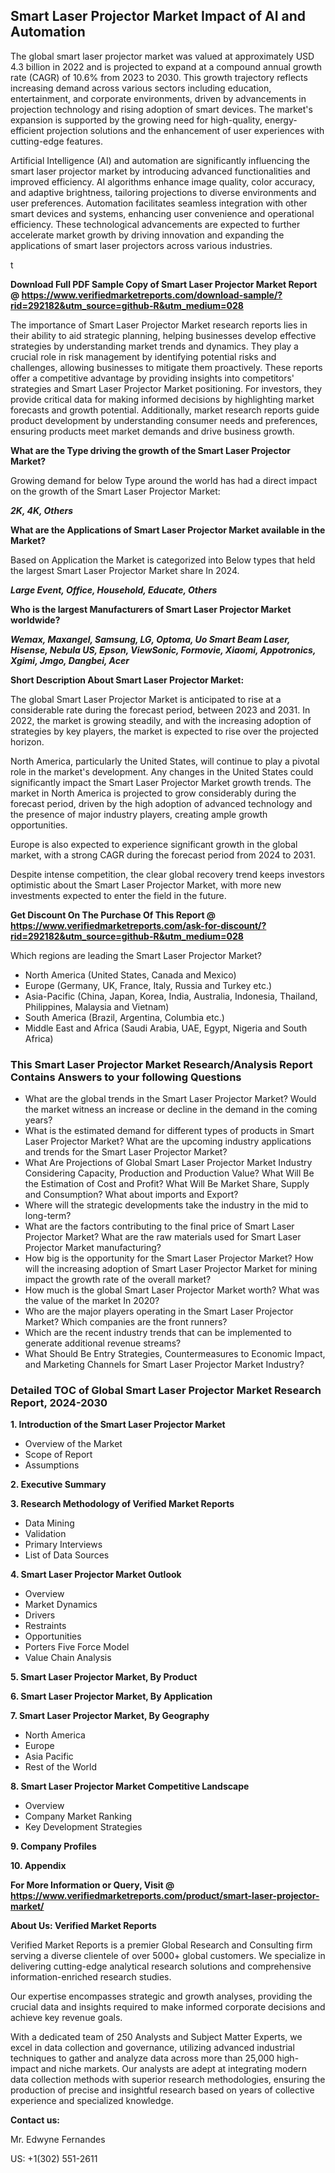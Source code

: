 <h2>Smart Laser Projector Market Impact of AI and Automation</h2><p>The global smart laser projector market was valued at approximately USD 4.3 billion in 2022 and is projected to expand at a compound annual growth rate (CAGR) of 10.6% from 2023 to 2030. This growth trajectory reflects increasing demand across various sectors including education, entertainment, and corporate environments, driven by advancements in projection technology and rising adoption of smart devices. The market's expansion is supported by the growing need for high-quality, energy-efficient projection solutions and the enhancement of user experiences with cutting-edge features.</p><p>Artificial Intelligence (AI) and automation are significantly influencing the smart laser projector market by introducing advanced functionalities and improved efficiency. AI algorithms enhance image quality, color accuracy, and adaptive brightness, tailoring projections to diverse environments and user preferences. Automation facilitates seamless integration with other smart devices and systems, enhancing user convenience and operational efficiency. These technological advancements are expected to further accelerate market growth by driving innovation and expanding the applications of smart laser projectors across various industries.</p>t</p><p id="" class=""><strong>Download Full PDF Sample Copy of Smart Laser Projector Market Report @ <a href="https://www.verifiedmarketreports.com/download-sample/?rid=292182&utm_source=github-R&utm_medium=028" target="_blank">https://www.verifiedmarketreports.com/download-sample/?rid=292182&utm_source=github-R&utm_medium=028</a></strong></p><p>The importance of&nbsp;Smart Laser Projector Market research reports lies in their ability to aid strategic planning, helping businesses develop effective strategies by understanding market trends and dynamics. They play a crucial role in risk management by identifying potential risks and challenges, allowing businesses to mitigate them proactively. These reports offer a competitive advantage by providing insights into competitors' strategies and Smart Laser Projector Market positioning. For investors, they provide critical data for making informed decisions by highlighting market forecasts and growth potential. Additionally, market research reports guide product development by understanding consumer needs and preferences, ensuring products meet market demands and drive business growth.</p><p><strong>What are the&nbsp;Type driving the growth of the Smart Laser Projector Market?</strong></p><p id="" class="">Growing demand for below Type around the world has had a direct impact on the growth of the Smart Laser Projector Market:</p><em><strong>2K, 4K, Others</strong></em></p><strong>What are the&nbsp;Applications&nbsp;of Smart Laser Projector Market available in the Market?</strong></p><p id="" class="">Based on Application the Market is categorized into Below types that held the largest Smart Laser Projector Market share In 2024.</p><em><strong>Large Event, Office, Household, Educate, Others</strong></em></p><strong>Who is the largest Manufacturers of Smart Laser Projector Market worldwide?</strong></p><p><em><strong>Wemax, Maxangel, Samsung, LG, Optoma, Uo Smart Beam Laser, Hisense, Nebula US, Epson, ViewSonic, Formovie, Xiaomi, Appotronics, Xgimi, Jmgo, Dangbei, Acer</strong></em></p><p id="" class=""><strong>Short Description About Smart Laser Projector Market:</strong></p><p>The global Smart Laser Projector Market is anticipated to rise at a considerable rate during the forecast period, between 2023 and 2031. In 2022, the market is growing steadily, and with the increasing adoption of strategies by key players, the market is expected to rise over the projected horizon.</p><p>North America, particularly the United States, will continue to play a pivotal role in the market's development. Any changes in the United States could significantly impact the Smart Laser Projector Market growth trends. The market in North America is projected to grow considerably during the forecast period, driven by the high adoption of advanced technology and the presence of major industry players, creating ample growth opportunities.</p><p>Europe is also expected to experience significant growth in the global market, with a strong CAGR during the forecast period from 2024 to 2031.</p><p>Despite intense competition, the clear global recovery trend keeps investors optimistic about the Smart Laser Projector Market, with more new investments expected to enter the field in the future.</p><p id="" class=""><strong>Get Discount On The Purchase Of This Report @ <a href="https://www.verifiedmarketreports.com/ask-for-discount/?rid=292182&utm_source=github-R&utm_medium=028" target="_blank">https://www.verifiedmarketreports.com/ask-for-discount/?rid=292182&utm_source=github-R&utm_medium=028</a></strong></p>Which regions are leading the Smart Laser Projector Market?</p><ul><li>North America (United States, Canada and Mexico)</li><li>Europe (Germany, UK, France, Italy, Russia and Turkey etc.)</li><li>Asia-Pacific (China, Japan, Korea, India, Australia, Indonesia, Thailand, Philippines, Malaysia and Vietnam)</li><li>South America (Brazil, Argentina, Columbia etc.)</li><li>Middle East and Africa (Saudi Arabia, UAE, Egypt, Nigeria and South Africa)</li></ul><h3 id="" class="">This Smart Laser Projector Market Research/Analysis Report Contains Answers to your following Questions</h3><ul><li>What are the global trends in the Smart Laser Projector Market? Would the market witness an increase or decline in the demand in the coming years?</li><li>What is the estimated demand for different types of products in Smart Laser Projector Market? What are the upcoming industry applications and trends for the Smart Laser Projector Market?</li><li>What Are Projections of Global Smart Laser Projector Market Industry Considering Capacity, Production and Production Value? What Will Be the Estimation of Cost and Profit? What Will Be Market Share, Supply and Consumption? What about imports and Export?</li><li>Where will the strategic developments take the industry in the mid to long-term?</li><li>What are the factors contributing to the final price of Smart Laser Projector Market? What are the raw materials used for Smart Laser Projector Market manufacturing?</li><li>How big is the opportunity for the Smart Laser Projector Market? How will the increasing adoption of Smart Laser Projector Market for mining impact the growth rate of the overall market?</li><li>How much is the global Smart Laser Projector Market worth? What was the value of the market In 2020?</li><li>Who are the major players operating in the Smart Laser Projector Market? Which companies are the front runners?</li><li>Which are the recent industry trends that can be implemented to generate additional revenue streams?</li><li>What Should Be Entry Strategies, Countermeasures to Economic Impact, and Marketing Channels for Smart Laser Projector Market Industry?</li></ul><h3 id="" class="">Detailed TOC of Global Smart Laser Projector Market Research Report, 2024-2030</h3><p id="" class=""><strong>1. Introduction of the Smart Laser Projector Market</strong></p><ul><li>Overview of the Market</li><li>Scope of Report</li><li>Assumptions</li></ul><p id="" class=""><strong>2. Executive Summary</strong></p><p id="" class=""><strong>3. Research Methodology of Verified Market Reports</strong></p><ul><li>Data Mining</li><li>Validation</li><li>Primary Interviews</li><li>List of Data Sources</li></ul><p id="" class=""><strong>4. Smart Laser Projector Market Outlook</strong></p><ul><li>Overview</li><li>Market Dynamics</li><li>Drivers</li><li>Restraints</li><li>Opportunities</li><li>Porters Five Force Model</li><li>Value Chain Analysis</li></ul><p id="" class=""><strong>5. Smart Laser Projector Market, By Product</strong></p><p id="" class=""><strong>6. Smart Laser Projector Market, By Application</strong></p><p id="" class=""><strong>7. Smart Laser Projector Market, By Geography</strong></p><ul><li>North America</li><li>Europe</li><li>Asia Pacific</li><li>Rest of the World</li></ul><p id="" class=""><strong>8. Smart Laser Projector Market Competitive Landscape</strong></p><ul><li>Overview</li><li>Company Market Ranking</li><li>Key Development Strategies</li></ul><p id="" class=""><strong>9. Company Profiles</strong></p><p id="" class=""><strong>10. Appendix</strong></p><p id="" class=""><strong>For More Information or Query, Visit @ <a href="https://www.verifiedmarketreports.com/product/smart-laser-projector-market/" target="_blank">https://www.verifiedmarketreports.com/product/smart-laser-projector-market/</a></strong></p><p id="" class=""><strong>About Us: Verified Market Reports</strong></p><p id="" class="">Verified Market Reports is a premier Global Research and Consulting firm serving a diverse clientele of over 5000+ global customers. We specialize in delivering cutting-edge analytical research solutions and comprehensive information-enriched research studies.</p><p id="" class="">Our expertise encompasses strategic and growth analyses, providing the crucial data and insights required to make informed corporate decisions and achieve key revenue goals.</p><p id="" class="">With a dedicated team of 250 Analysts and Subject Matter Experts, we excel in data collection and governance, utilizing advanced industrial techniques to gather and analyze data across more than 25,000 high-impact and niche markets. Our analysts are adept at integrating modern data collection methods with superior research methodologies, ensuring the production of precise and insightful research based on years of collective experience and specialized knowledge.</p><p id="" class=""><strong>Contact us:</strong></p><p id="" class="">Mr. Edwyne Fernandes</p><p id="" class="">US: +1(302) 551-2611</p>